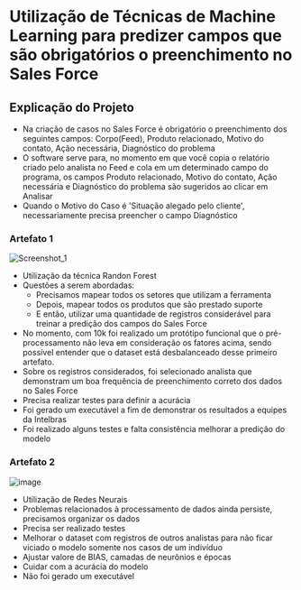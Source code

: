 # Utilização de Técnicas de Machine Learning para predizer campos que são obrigatórios o preenchimento no Sales Force

## Explicação do Projeto

- Na criação de casos no Sales Force é obrigatório o preenchimento dos seguintes campos: Corpo(Feed), Produto relacionado, Motivo do contato, Ação necessária, Diagnóstico do problema
- O software serve para, no momento em que você copia o relatório criado pelo analista no Feed e cola em um determinado campo do programa, os campos Produto relacionado, Motivo do contato, Ação necessária e Diagnóstico do problema são sugeridos ao clicar em Analisar
- Quando o Motivo do Caso é 'Situação alegado pelo cliente', necessariamente precisa preencher o campo Diagnóstico

### Artefato 1

![Screenshot_1](https://github.com/user-attachments/assets/9001b919-689a-4f41-a0af-2035cce6c9d3)


- Utilização da técnica Randon Forest
- Questões a serem abordadas:
  - Precisamos mapear todos os setores que utilizam a ferramenta
  - Depois, mapear todos os produtos que são prestado suporte
  - E então, utilizar uma quantidade de registros considerável para treinar a predição dos campos do Sales Force
- No momento, com 10k foi realizado um protótipo funcional que o pré-processamento não leva em consideração os fatores acima, sendo possível entender que o dataset está desbalanceado desse primeiro artefato.
- Sobre os registros considerados, foi selecionado analista que demonstram um boa frequência de preenchimento correto dos dados no Sales Force
- Precisa realizar testes para definir a acurácia
- Foi gerado um executável a fim de demonstrar os resultados a equipes da Intelbras
- Foi realizado alguns testes e falta consistência melhorar a predição do modelo

### Artefato 2

![image](https://github.com/user-attachments/assets/e6416342-d456-4400-949d-86c5d42ecb48)


- Utilização de Redes Neurais
- Problemas relacionados à processamento de dados ainda persiste, precisamos organizar os dados
- Precisa ser realizado testes
- Melhorar o dataset com registros de outros analistas para não ficar viciado o modelo somente nos casos de um indivíduo
- Ajustar valore de BIAS, camadas de neurônios e épocas
- Cuidar com a acurácia do modelo
- Não foi gerado um executável
